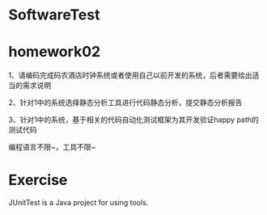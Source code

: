 # SoftwareTest
homework02
==========
1、请编码完成码农酒店时钟系统或者使用自己以前开发的系统，后者需要给出适当的需求说明

2、针对1中的系统选择静态分析工具进行代码静态分析，提交静态分析报告

3、针对1中的系统，基于相关的代码自动化测试框架为其开发验证happy path的 测试代码

编程语言不限~，工具不限~

Exercise
=========
JUnitTest is a Java project for using tools.
